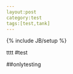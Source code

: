```yaml
---
layout:post
category:test
tags:[test,tank]
---
```

{% include JB/setup %}

tttt
#test

##onlytesting
